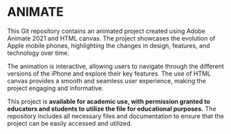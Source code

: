  
<h1>ANIMATE </H1>
<P>This Git repository contains an animated project created using Adobe Animate 2021 and HTML canvas. The project showcases the evolution of Apple mobile phones, highlighting the changes in design, features, and technology over time.

The animation is interactive, allowing users to navigate through the different versions of the iPhone and explore their key features. The use of HTML canvas provides a smooth and seamless user experience, making the project engaging and informative.

This project is <b>available for academic use, with permission granted to educators and students to utilize the file for educational purposes.</b> The repository includes all necessary files and documentation to ensure that the project can be easily accessed and utilized.</p>

